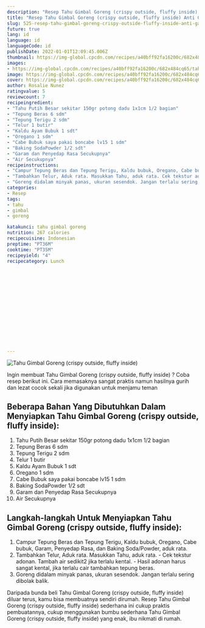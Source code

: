 ```yaml
---
description: "Resep Tahu Gimbal Goreng (crispy outside, fluffy inside) Anti Gagal"
title: "Resep Tahu Gimbal Goreng (crispy outside, fluffy inside) Anti Gagal"
slug: 525-resep-tahu-gimbal-goreng-crispy-outside-fluffy-inside-anti-gagal
future: true
lang: id
language: id
languageCode: id
publishDate: 2022-01-01T12:09:45.006Z 
thumbnail: https://img-global.cpcdn.com/recipes/a40bff92fa16200c/682x484cq65/tahu-gimbal-goreng-crispy-outside-fluffy-inside-foto-resep-utama.png
images:
- https://img-global.cpcdn.com/recipes/a40bff92fa16200c/682x484cq65/tahu-gimbal-goreng-crispy-outside-fluffy-inside-foto-resep-utama.png
image: https://img-global.cpcdn.com/recipes/a40bff92fa16200c/682x484cq65/tahu-gimbal-goreng-crispy-outside-fluffy-inside-foto-resep-utama.png
cover: https://img-global.cpcdn.com/recipes/a40bff92fa16200c/682x484cq65/tahu-gimbal-goreng-crispy-outside-fluffy-inside-foto-resep-utama.png
author: Rosalie Nunez
ratingvalue: 5
reviewcount: 7
recipeingredient:
- "Tahu Putih Besar sekitar 150gr potong dadu 1x1cm 1/2 bagian"
- "Tepung Beras 6 sdm"
- "Tepung Terigu 2 sdm"
- "Telur 1 butir"
- "Kaldu Ayam Bubuk 1 sdt"
- "Oregano 1 sdm"
- "Cabe Bubuk saya pakai boncabe lv15 1 sdm"
- "Baking SodaPowder 1/2 sdt"
- "Garam dan Penyedap Rasa Secukupnya"
- "Air Secukupnya"
recipeinstructions:
- "Campur Tepung Beras dan Tepung Terigu, Kaldu bubuk, Oregano, Cabe bubuk, Garam, Penyedap Rasa, dan Baking Soda/Powder, aduk rata."
- "Tambahkan Telur, Aduk rata. Masukkan Tahu, aduk rata. Cek tekstur adonan. Tambah air sedikit2 jika terlalu kental. Hasil adonan harus sangat kental, jika terlalu cair tambahkan tepung beras."
- "Goreng didalam minyak panas, ukuran sesendok. Jangan terlalu sering dibolak balik."
categories:
- Resep
tags:
- tahu
- gimbal
- goreng

katakunci: tahu gimbal goreng 
nutrition: 267 calories
recipecuisine: Indonesian
preptime: "PT36M"
cooktime: "PT35M"
recipeyield: "4"
recipecategory: Lunch


     
    
    
    
    
    
    
    
    
    
    
      
    
---
```



![Tahu Gimbal Goreng (crispy outside, fluffy inside)](https://img-global.cpcdn.com/recipes/a40bff92fa16200c/682x484cq65/tahu-gimbal-goreng-crispy-outside-fluffy-inside-foto-resep-utama.png)

Ingin membuat Tahu Gimbal Goreng (crispy outside, fluffy inside) ? Coba resep berikut ini. Cara memasaknya sangat praktis namun hasilnya gurih dan lezat cocok sekali jika digunakan untuk menjamu teman

<!--inarticleads1-->

## Beberapa Bahan Yang Dibutuhkan Dalam Menyiapkan Tahu Gimbal Goreng (crispy outside, fluffy inside):

1. Tahu Putih Besar sekitar 150gr potong dadu 1x1cm 1/2 bagian
1. Tepung Beras 6 sdm
1. Tepung Terigu 2 sdm
1. Telur 1 butir
1. Kaldu Ayam Bubuk 1 sdt
1. Oregano 1 sdm
1. Cabe Bubuk saya pakai boncabe lv15 1 sdm
1. Baking SodaPowder 1/2 sdt
1. Garam dan Penyedap Rasa Secukupnya
1. Air Secukupnya



<!--inarticleads2-->

## Langkah-langkah Untuk Menyiapkan Tahu Gimbal Goreng (crispy outside, fluffy inside):

1. Campur Tepung Beras dan Tepung Terigu, Kaldu bubuk, Oregano, Cabe bubuk, Garam, Penyedap Rasa, dan Baking Soda/Powder, aduk rata.
1. Tambahkan Telur, Aduk rata. Masukkan Tahu, aduk rata. - Cek tekstur adonan. Tambah air sedikit2 jika terlalu kental. - Hasil adonan harus sangat kental, jika terlalu cair tambahkan tepung beras.
1. Goreng didalam minyak panas, ukuran sesendok. Jangan terlalu sering dibolak balik.




Daripada bunda beli  Tahu Gimbal Goreng (crispy outside, fluffy inside)  diluar terus, kamu  bisa membuatnya sendiri dirumah. Resep  Tahu Gimbal Goreng (crispy outside, fluffy inside)  sederhana ini cukup praktis pembuatannya, cukup menggunakan bumbu sederhana  Tahu Gimbal Goreng (crispy outside, fluffy inside)  yang enak, ibu nikmati di rumah.
